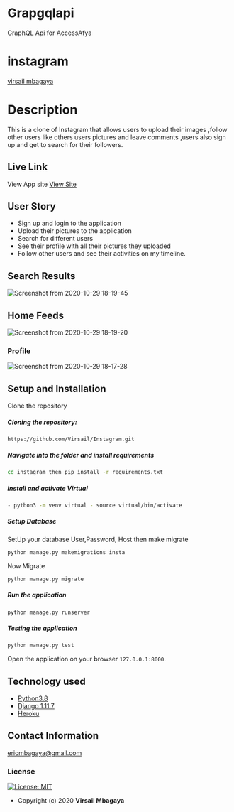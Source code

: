 # Grapgqlapi
 GraphQL Api for AccessAfya 
 # instagram

[virsail mbagaya](https://github.com/virsail)  
  
# Description  
This is a clone of  Instagram that allows users to upload their  images ,follow other users like others users pictures and leave comments ,users also sign up and get to search for their followers.

##  Live Link  
 View App site [View Site](https://nofucks.herokuapp.com/)  
  
 
## User Story  
  
* Sign up and login to the application  
* Upload their pictures to the application
* Search for different users 
* See their profile with all their pictures they uploaded
* Follow other users and see their activities on my timeline.  



## Search Results
![Screenshot from 2020-10-29 18-19-45](https://user-images.githubusercontent.com/66640798/97595593-e2b34680-1a14-11eb-85d4-25a6e5f3f9a0.png)

## Home Feeds

![Screenshot from 2020-10-29 18-19-20](https://user-images.githubusercontent.com/66640798/97594828-1a6dbe80-1a14-11eb-86d1-5f4f2f0d04ad.png)

###  Profile

![Screenshot from 2020-10-29 18-17-28](https://user-images.githubusercontent.com/66640798/97594299-99162c00-1a13-11eb-85e1-3fb6a58197c4.png)


  
## Setup and Installation  
Clone the repository
##### Cloning the repository:  
 ``` git clone 
 https://github.com/Virsail/Instagram.git 
```
##### Navigate into the folder and install requirements  
 ```bash 
cd instagram then pip install -r requirements.txt 
```
##### Install and activate Virtual  
 ```bash 
- python3 -m venv virtual - source virtual/bin/activate  
```  

 ##### Setup Database  
  SetUp your database User,Password, Host then make migrate  
 ```bash 
python manage.py makemigrations insta
 ``` 
 Now Migrate  
 ```bash 
 python manage.py migrate 
```
##### Run the application  
 ```bash 
 python manage.py runserver 
``` 
##### Testing the application  
 ```bash 
 python manage.py test 
```
Open the application on your browser `127.0.0.1:8000`.  
  
  
## Technology used  
  
* [Python3.8](https://www.python.org/)  
* [Django 1.11.7](https://docs.djangoproject.com/en/2.2/)  
* [Heroku](https://heroku.com)  
  
  
## Contact Information   
ericmbagaya@gmail.com 
  

### License
[![License: MIT](https://img.shields.io/badge/License-MIT-green.svg)](https://opensource.org/licenses/MIT) 
* Copyright (c) 2020 **Virsail Mbagaya**
